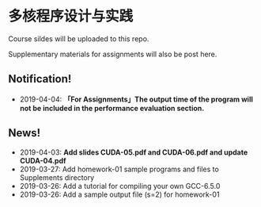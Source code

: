 # 多核程序设计与实践

Course sildes will be uploaded to this repo.

Supplementary materials for assignments will also be post here.



## Notification!

- 2019-04-04: **「For Assignments」The output time of the program will not be included in the performance evaluation section.**

  

## News!

- 2019-04-03: **Add slides CUDA-05.pdf and CUDA-06.pdf and update CUDA-04.pdf**
- 2019-03-27: Add homework-01 sample programs and files to Supplements directory
- 2019-03-26: Add a tutorial for compiling your own GCC-6.5.0
- 2019-03-26: Add a sample output file (s=2) for homework-01

